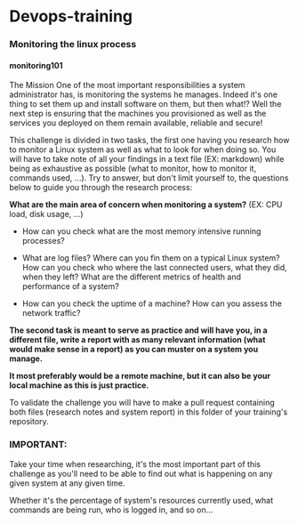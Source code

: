 # Devops-training

### Monitoring the linux process
#### monitoring101
The Mission One of the most important responsibilities a system administrator has, is monitoring the systems he manages. Indeed it's one thing to set them up and install software on them, but then what!? Well the next step is ensuring that the machines you provisioned as well as the services you deployed on them remain available, reliable and secure!

This challenge is divided in two tasks, the first one having you research how to monitor a Linux system as well as what to look for when doing so. You will have to take note of all your findings in a text file (EX: markdown) while being as exhaustive as possible (what to monitor, how to monitor it, commands used, ...). Try to answer, but don't limit yourself to, the questions below to guide you through the research process:

**What are the main area of concern when monitoring a system?**
 (EX: CPU load, disk usage, ...)
 
 * How can you check what are the most memory intensive running processes? 
 
 * What are log files? Where can you fin them on a typical Linux system? How can you check who where the last connected users, what they did, when they left? What are the different metrics of health and performance of a system?

 * How can you check the uptime of a machine? How can you assess the network traffic?
 
 **The second task is meant to serve as practice and will have you, in a different file, write a report with as many relevant information (what would make sense in a report) as you can muster on a system you manage.**
 
  **It most preferably would be a remote machine, but it can also be your local machine as this is just practice.**

To validate the challenge you will have to make a pull request containing both files (research notes and system report) in this folder of your training's repository.

### IMPORTANT: 
Take your time when researching, it's the most important part of this challenge as you'll need to be able to find out what is happening on any given system at any given time.

 Whether it's the percentage of system's resources currently used, what commands are being run, who is logged in, and so on...

